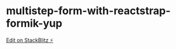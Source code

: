# multistep-form-with-reactstrap-formik-yup

[Edit on StackBlitz ⚡️](https://stackblitz.com/edit/multistep-form-with-reactstrap-formik-yup)